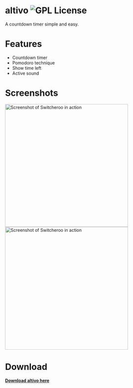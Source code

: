 # altivo ![GPL License](https://img.shields.io/badge/license-GPL-brightgreen.svg)
A countdown timer simple and easy.

# Features
- Countdown timer
- Pomodoro technique
- Show time left
- Active sound

# Screenshots

<img src="https://crar01.files.wordpress.com/2020/09/altivo1.png" alt="Screenshot of Switcheroo in action" width="400px">
<img src="https://crar01.files.wordpress.com/2020/09/altivo2.png" alt="Screenshot of Switcheroo in action" width="400px">

# Download

**[Download altivo here](https://github.com/crar01/altivo/releases/)**
